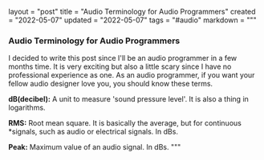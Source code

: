 layout = "post"
title = "Audio Terminology for Audio Programmers"
created = "2022-05-07"
updated = "2022-05-07"
tags = "#audio"
markdown = """
### Audio Terminology for Audio Programmers
I decided to write this post  since I'll be an audio programmer in a few months
time. It is very exciting but also a little scary since I have no professional
experience as one. As an audio programmer, if you want your fellow audio
designer love you, you should know these terms.

**dB(decibel):** A unit to measure 'sound pressure level'. It is also a thing in
logarithms.

**RMS:** Root mean square. It is basically the average, but for continuous
*signals, such as audio
or electrical signals. In dBs.

**Peak:** Maximum value of an audio signal. In dBs.
"""